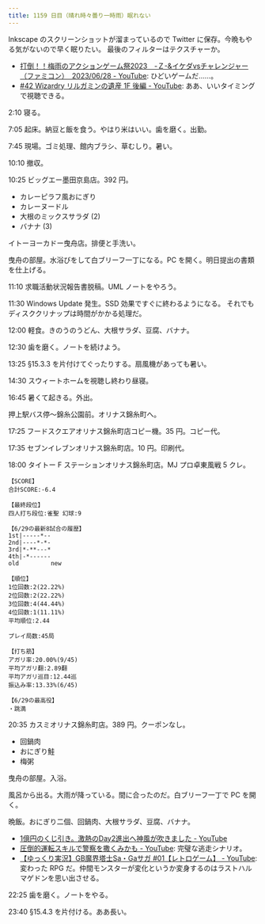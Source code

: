 ```yaml
---
title: 1159 日目（晴れ時々曇り一時雨）眠れない
---
```


Inkscape のスクリーンショットが溜まっているので Twitter に保存。今晩もやる気がないので早く眠りたい。
最後のフィルターはテクスチャーか。

* [打倒！！梅雨のアクションゲーム祭2023　-Ｚ-&amp;イケダvsチャレンジャー（ファミコン）　2023/06/28 - YouTube](https://www.youtube.com/watch?v=agzmS2yCLVI):
  ひどいゲームだ……。
* [#42 Wizardry リルガミンの遺産 1F 後編 - YouTube](https://www.youtube.com/watch?v=CjuAI6baR-w):
  ああ、いいタイミングで視聴できる。

2:10 寝る。

7:05 起床。納豆と飯を食う。やはり米はいい。歯を磨く。出勤。

7:45 現場。ゴミ処理、館内ブラシ、草むしり。暑い。

10:10 撤収。

10:25 ビッグエー墨田京島店。392 円。

* カレーピラフ風おにぎり
* カレーヌードル
* 大根のミックスサラダ (2)
* バナナ (3)

イトーヨーカドー曳舟店。排便と手洗い。

曳舟の部屋。水浴びをして白ブリーフ一丁になる。PC を開く。明日提出の書類を仕上げる。

11:10 求職活動状況報告書脱稿。UML ノートをやろう。

11:30 Windows Update 発生。SSD 効果ですぐに終わるようになる。
それでもディスククリナップは時間がかかる処理だ。

12:00 軽食。きのうのうどん、大根サラダ、豆腐、バナナ。

12:30 歯を磨く。ノートを続けよう。

13:25 §15.3.3 を片付けてぐったりする。扇風機があっても暑い。

14:30 スウィートホームを視聴し終わり昼寝。

16:45 暑くて起きる。外出。

押上駅バス停～錦糸公園前。オリナス錦糸町へ。

17:25 フードスクエアオリナス錦糸町店コピー機。35 円。コピー代。

17:35 セブンイレブンオリナス錦糸町店。10 円。印刷代。

18:00 タイトー F ステーションオリナス錦糸町店。MJ プロ卓東風戦 5 クレ。

```text
【SCORE】
合計SCORE:-6.4

【最終段位】
四人打ち段位:雀聖 幻球:9

【6/29の最新8試合の履歴】
1st|-----*--
2nd|----*-*-
3rd|*-**---*
4th|-*------
old         new

【順位】
1位回数:2(22.22%)
2位回数:2(22.22%)
3位回数:4(44.44%)
4位回数:1(11.11%)
平均順位:2.44

プレイ局数:45局

【打ち筋】
アガリ率:20.00%(9/45)
平均アガリ翻:2.89翻
平均アガリ巡目:12.44巡
振込み率:13.33%(6/45)

【6/29の最高役】
・跳満
```

20:35 カスミオリナス錦糸町店。389 円。クーポンなし。

* 回鍋肉
* おにぎり鮭
* 梅粥

曳舟の部屋。入浴。

風呂から出る。大雨が降っている。間に合ったのだ。白ブリーフ一丁で PC を開く。

晩飯。おにぎり二個、回鍋肉、大根サラダ、豆腐、バナナ。

* [1億円のくじ引き。激熱のDay2進出へ神風が吹きました - YouTube](https://www.youtube.com/watch?v=WBGCXzg8yYk)
* [圧倒的運転スキルで警察を撒くみかも - YouTube](https://www.youtube.com/watch?v=-90ffR-__-Q):
  完璧な逃走シナリオ。
* [【ゆっくり実況】GB魔界塔士Sa・Gaサガ #01【レトロゲーム】 - YouTube](https://www.youtube.com/watch?v=cyKHYv8v7SY):
  変わった RPG だ。仲間モンスターが変化というか変身するのはラストハルマゲドンを思い出させる。

22:25 歯を磨く。ノートをやる。

23:40 §15.4.3 を片付ける。ああ長い。

